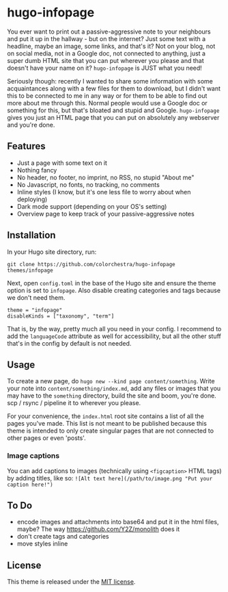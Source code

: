 # hugo-infopage

You ever want to print out a passive-aggressive note to your neighbours and put it up in the hallway - but on the internet? Just some text with a headline, maybe an image, some links, and that's it? Not on your blog, not on social media, not in a Google doc, not connected to anything, just a super dumb HTML site that you can put wherever you please and that doesn't have your name on it? `hugo-infopage` is JUST what you need!

Seriously though: recently I wanted to share some information with some acquaintances along with a few files for them to download, but I didn't want this to be connected to me in any way or for them to be able to find out more about me through this. Normal people would use a Google doc or something for this, but that's bloated and stupid and Google. `hugo-infopage` gives you just an HTML page that you can put on absolutely any webserver and you're done.

## Features

- Just a page with some text on it
- Nothing fancy
- No header, no footer, no imprint, no RSS, no stupid "About me"
- No Javascript, no fonts, no tracking, no comments
- Inline styles (I know, but it's one less file to worry about when deploying)
- Dark mode support (depending on your OS's setting)
- Overview page to keep track of your passive-aggressive notes

## Installation

In your Hugo site directory, run:

```
git clone https://github.com/colorchestra/hugo-infopage themes/infopage
```

Next, open `config.toml` in the base of the Hugo site and ensure the theme option is set to `infopage`. Also disable creating categories and tags because we don't need them.
```
theme = "infopage"
disableKinds = ["taxonomy", "term"]
```
That is, by the way, pretty much all you need in your config. I recommend to add the `languageCode` attribute as well for accessibility, but all the other stuff that's in the config by default is not needed.

## Usage
To create a new page, do `hugo new --kind page content/something`. Write your note into `content/something/index.md`, add any files or images that you may have to the `something` directory, build the site and boom, you're done. scp / rsync / pipeline it to wherever you please.

For your convenience, the `index.html` root site contains a list of all the pages you've made. This list is not meant to be published because this theme is intended to only create singular pages that are not connected to other pages or even 'posts'.

### Image captions
You can add captions to images (technically using `<figcaption>` HTML tags) by adding titles, like so: `![Alt text here](/path/to/image.png "Put your caption here!")`

## To Do
- encode images and attachments into base64 and put it in the html files, maybe? The way https://github.com/Y2Z/monolith does it
- don't create tags and categories
- move styles inline

## License
This theme is released under the [MIT license](https://github.com/colorchestra/hugo-infopage/blob/main/LICENSE).
